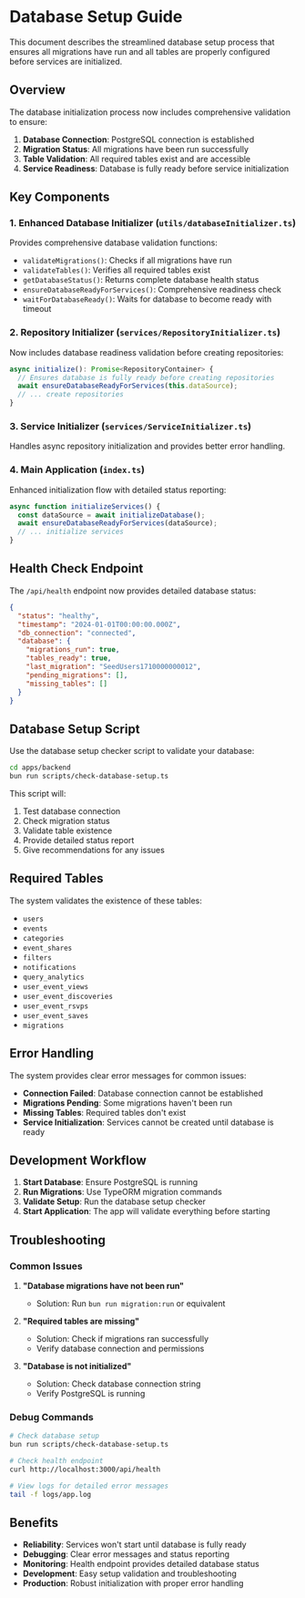 # Database Setup Guide

This document describes the streamlined database setup process that ensures all migrations have run and all tables are properly configured before services are initialized.

## Overview

The database initialization process now includes comprehensive validation to ensure:

1. **Database Connection**: PostgreSQL connection is established
2. **Migration Status**: All migrations have been run successfully
3. **Table Validation**: All required tables exist and are accessible
4. **Service Readiness**: Database is fully ready before service initialization

## Key Components

### 1. Enhanced Database Initializer (`utils/databaseInitializer.ts`)

Provides comprehensive database validation functions:

- `validateMigrations()`: Checks if all migrations have run
- `validateTables()`: Verifies all required tables exist
- `getDatabaseStatus()`: Returns complete database health status
- `ensureDatabaseReadyForServices()`: Comprehensive readiness check
- `waitForDatabaseReady()`: Waits for database to become ready with timeout

### 2. Repository Initializer (`services/RepositoryInitializer.ts`)

Now includes database readiness validation before creating repositories:

```typescript
async initialize(): Promise<RepositoryContainer> {
  // Ensures database is fully ready before creating repositories
  await ensureDatabaseReadyForServices(this.dataSource);
  // ... create repositories
}
```

### 3. Service Initializer (`services/ServiceInitializer.ts`)

Handles async repository initialization and provides better error handling.

### 4. Main Application (`index.ts`)

Enhanced initialization flow with detailed status reporting:

```typescript
async function initializeServices() {
  const dataSource = await initializeDatabase();
  await ensureDatabaseReadyForServices(dataSource);
  // ... initialize services
}
```

## Health Check Endpoint

The `/api/health` endpoint now provides detailed database status:

```json
{
  "status": "healthy",
  "timestamp": "2024-01-01T00:00:00.000Z",
  "db_connection": "connected",
  "database": {
    "migrations_run": true,
    "tables_ready": true,
    "last_migration": "SeedUsers1710000000012",
    "pending_migrations": [],
    "missing_tables": []
  }
}
```

## Database Setup Script

Use the database setup checker script to validate your database:

```bash
cd apps/backend
bun run scripts/check-database-setup.ts
```

This script will:

1. Test database connection
2. Check migration status
3. Validate table existence
4. Provide detailed status report
5. Give recommendations for any issues

## Required Tables

The system validates the existence of these tables:

- `users`
- `events`
- `categories`
- `event_shares`
- `filters`
- `notifications`
- `query_analytics`
- `user_event_views`
- `user_event_discoveries`
- `user_event_rsvps`
- `user_event_saves`
- `migrations`

## Error Handling

The system provides clear error messages for common issues:

- **Connection Failed**: Database connection cannot be established
- **Migrations Pending**: Some migrations haven't been run
- **Missing Tables**: Required tables don't exist
- **Service Initialization**: Services cannot be created until database is ready

## Development Workflow

1. **Start Database**: Ensure PostgreSQL is running
2. **Run Migrations**: Use TypeORM migration commands
3. **Validate Setup**: Run the database setup checker
4. **Start Application**: The app will validate everything before starting

## Troubleshooting

### Common Issues

1. **"Database migrations have not been run"**

   - Solution: Run `bun run migration:run` or equivalent

2. **"Required tables are missing"**

   - Solution: Check if migrations ran successfully
   - Verify database connection and permissions

3. **"Database is not initialized"**
   - Solution: Check database connection string
   - Verify PostgreSQL is running

### Debug Commands

```bash
# Check database setup
bun run scripts/check-database-setup.ts

# Check health endpoint
curl http://localhost:3000/api/health

# View logs for detailed error messages
tail -f logs/app.log
```

## Benefits

- **Reliability**: Services won't start until database is fully ready
- **Debugging**: Clear error messages and status reporting
- **Monitoring**: Health endpoint provides detailed database status
- **Development**: Easy setup validation and troubleshooting
- **Production**: Robust initialization with proper error handling
